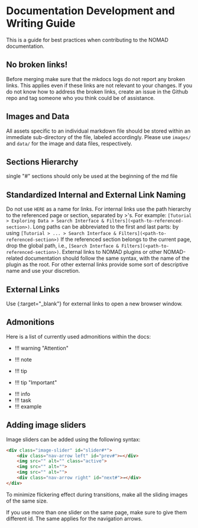 # Documentation Development and Writing Guide

This is a guide for best practices when contributing to the NOMAD documentation.

## No broken links!

Before merging make sure that the mkdocs logs do not report any broken links. This applies even if these links are not relevant to your changes. If you do not know how to address the broken links, create an issue in the Github repo and tag someone who you think could be of assistance.

## Images and Data

All assets specific to an individual markdown file should be stored within an immediate sub-directory of the file, labeled accordingly. Please use `images/` and `data/` for the image and data files, respectively.

## Sections Hierarchy

single "#" sections should only be used at the beginning of the md file

## Standardized Internal and External Link Naming

Do not use `HERE` as a name for links. For internal links use the path hierarchy to the referenced page or section, separated by >'s. For example: `[Tutorial > Exploring Data > Search Interface & Filters](<path-to-referenced-section>)`. Long paths can be abbreviated to the first and last parts: by using `[Tutorial > ... > Search Interface & Filters](<path-to-referenced-section>)` If the referenced section belongs to the current page, drop the global path, i.e., `[Search Interface & Filters](<path-to-referenced-section>)`. External links to NOMAD plugins or other NOMAD-related documentation should follow the same syntax, with the name of the plugin as the root. For other external links provide some sort of descriptive name and use your discretion.

## External Links

Use [](){:target="_blank"} for external links to open a new browser window.

## Admonitions

Here is a list of currently used admonitions within the docs:

- !!! warning "Attention"

- !!! note

- !!! tip

- !!! tip "Important"

<!-- the following three were added in the preparation in the tutorials pages -->
- !!! info
- !!! task
- !!! example

## Adding image sliders
Image sliders can be added using the following syntax:

```html
<div class="image-slider" id="slider#*">
    <div class="nav-arrow left" id="prev#">←</div>
    <img src="" alt="" class="active">
    <img src="" alt="">
    <img src="" alt="">
    <div class="nav-arrow right" id="next#">→</div>
</div>
```
To minimize flickering effect during transitions, make all the sliding images of the same size. <!-- we may need to fix this issue from Java or CSS at some point -->

If you use more than one slider on the same page, make sure to give them different id. The same applies for the navigation arrows.
